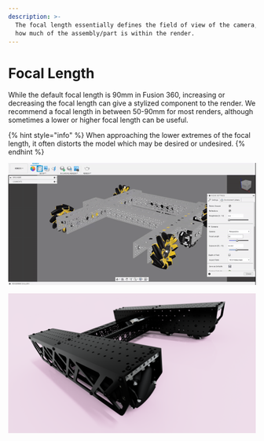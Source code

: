 ```yaml
---
description: >-
  The focal length essentially defines the field of view of the camera, changing
  how much of the assembly/part is within the render.
---
```


# Focal Length

While the default focal length is 90mm in Fusion 360, increasing or decreasing the focal length can give a stylized component to the render. We recommend a focal length in between 50-90mm for most renders, although sometimes a lower or higher focal length can be useful.

{% hint style="info" %}
When approaching the lower extremes of the focal length, it often distorts the model which may be desired or undesired.
{% endhint %}

![Changing the focal length of the camera](../.gitbook/assets/2597870220f7aeedab6040dea8c53d07.gif)

![FTC 18219 mecanum drivetrain with a decreased focal length](../.gitbook/assets/mecanumpinkangled.png)

